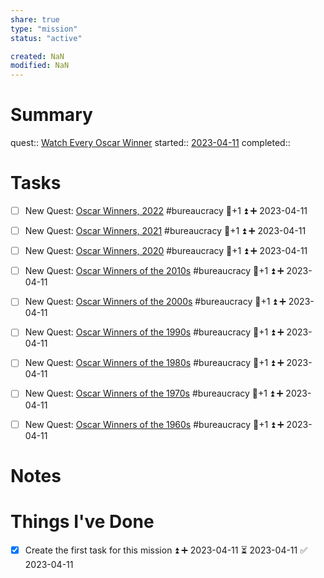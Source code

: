 ```yaml
---
share: true
type: "mission"
status: "active"

created: NaN 
modified: NaN
---
```

  
# Summary
quest:: [Watch Every Oscar Winner](./Watch%20Every%20Oscar%20Winner.md)
started:: [2023-04-11](./2023-04-11.md)
completed::
# Tasks
- [ ] New Quest: [Oscar Winners, 2022](Oscar%20Winners,%202022.md) #bureaucracy 🥄+1 ⏫ ➕ 2023-04-11
- [ ] New Quest: [Oscar Winners, 2021](Oscar%20Winners,%202021.md) #bureaucracy 🥄+1 ⏫ ➕ 2023-04-11
- [ ] New Quest: [Oscar Winners, 2020](Oscar%20Winners,%202020.md) #bureaucracy 🥄+1 ⏫ ➕ 2023-04-11
- [ ] New Quest: [Oscar Winners of the 2010s](Oscar%20Winners%20of%20the%202010s.md) #bureaucracy 🥄+1 ⏫ ➕ 2023-04-11
- [ ] New Quest: [Oscar Winners of the 2000s](Oscar%20Winners%20of%20the%202000s.md) #bureaucracy 🥄+1 ⏫ ➕ 2023-04-11
- [ ] New Quest: [Oscar Winners of the 1990s](Oscar%20Winners%20of%20the%201990s.md)  #bureaucracy 🥄+1 ⏫ ➕ 2023-04-11
- [ ] New Quest: [Oscar Winners of the 1980s](Oscar%20Winners%20of%20the%201980s.md)  #bureaucracy 🥄+1 ⏫ ➕ 2023-04-11
- [ ] New Quest: [Oscar Winners of the 1970s](Oscar%20Winners%20of%20the%201970s.md)  #bureaucracy 🥄+1 ⏫ ➕ 2023-04-11
- [ ] New Quest: [Oscar Winners of the 1960s](Oscar%20Winners%20of%20the%201960s.md)  #bureaucracy 🥄+1 ⏫ ➕ 2023-04-11


# Notes

# Things I've Done
- [x] Create the first task for this mission ⏫ ➕ 2023-04-11 ⏳ 2023-04-11 ✅ 2023-04-11